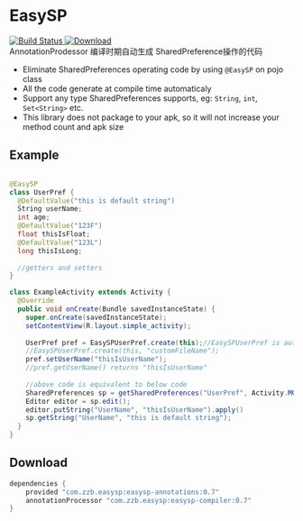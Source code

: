 # EasySP
[![Build Status](https://travis-ci.org/BaronZ/EasySP.png?branch=master)](https://travis-ci.org/BaronZ/EasySP)[ ![Download](https://api.bintray.com/packages/baronz/maven/easysp-compiler/images/download.svg) ](https://bintray.com/baronz/maven/easysp-compiler/_latestVersion)  
AnnotationProdessor 编译时期自动生成 SharedPreference操作的代码  

 * Eliminate SharedPreferences operating code by using `@EasySP` on pojo class
 * All the code generate at compile time automaticaly
 * Support any type SharedPreferences supports, eg: `String`, `int`, `Set<String>` etc.
 * This library does not package to your apk, so it will not increase your method count and apk size
 
 
Example
--------

```java

@EasySP
class UserPref {
  @DefaultValue("this is default string")
  String userName;
  int age;
  @DefaultValue("123F")
  float thisIsFloat;
  @DefaultValue("123L")
  long thisIsLong;
  
  //getters and setters
}  

class ExampleActivity extends Activity {
  @Override 
  public void onCreate(Bundle savedInstanceState) {
    super.onCreate(savedInstanceState);
    setContentView(R.layout.simple_activity);
    
    UserPref pref = EasySPUserPref.create(this);//EasySPUserPref is auto generate at compile time
    //EasySPUserPref.create(this, "customFileName");
    pref.setUserName("thisIsUserName");
    //pref.getUserName() returns "thisIsUserName"
    
    //above code is equivalent to below code
    SharedPreferences sp = getSharedPreferences("UserPref", Activity.MODE_PRIVATE);
    Editor editor = sp.edit();
    editor.putString("UserName", "thisIsUserName").apply()
    sp.getString("UserName", "this is default string");
  }
}
```
Download
--------

```groovy
dependencies {
    provided "com.zzb.easysp:easysp-annotations:0.7"
    annotationProcessor "com.zzb.easysp:easysp-compiler:0.7"
}
```
